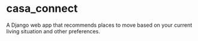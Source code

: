 # casa_connect
A Django web app that recommends places to move based on your current living situation and other preferences.

